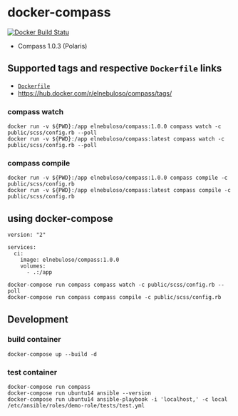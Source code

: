 # docker-compass

[![Docker Build Statu](https://img.shields.io/docker/build/elnebuloso/compass.svg)](https://hub.docker.com/r/elnebuloso/compass/builds/)

- Compass 1.0.3 (Polaris)

## Supported tags and respective `Dockerfile` links

- [`Dockerfile`](https://github.com/elnebuloso/docker-compass/blob/master/Dockerfile)
- https://hub.docker.com/r/elnebuloso/compass/tags/


### compass watch

```text
docker run -v ${PWD}:/app elnebuloso/compass:1.0.0 compass watch -c public/scss/config.rb --poll
docker run -v ${PWD}:/app elnebuloso/compass:latest compass watch -c public/scss/config.rb --poll
```


### compass compile

```text
docker run -v ${PWD}:/app elnebuloso/compass:1.0.0 compass compile -c public/scss/config.rb
docker run -v ${PWD}:/app elnebuloso/compass:latest compass compile -c public/scss/config.rb
```


## using docker-compose

```text
version: "2"

services:
  ci:
    image: elnebuloso/compass:1.0.0
    volumes:
      - .:/app
```

```text
docker-compose run compass compass watch -c public/scss/config.rb --poll
docker-compose run compass compass compile -c public/scss/config.rb
```



## Development

### build container

```text
docker-compose up --build -d
```

### test container

```text
docker-compose run compass
docker-compose run ubuntu14 ansible --version
docker-compose run ubuntu14 ansible-playbook -i 'localhost,' -c local /etc/ansible/roles/demo-role/tests/test.yml
```